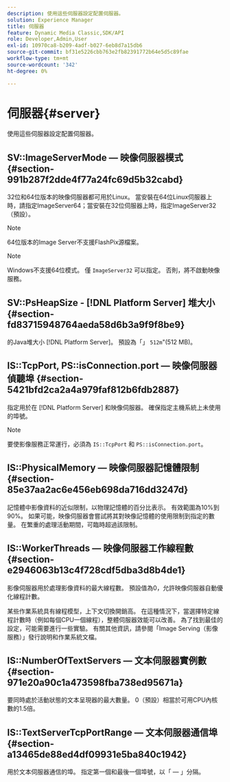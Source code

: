 ```yaml
---
description: 使用這些伺服器設定配置伺服器。
solution: Experience Manager
title: 伺服器
feature: Dynamic Media Classic,SDK/API
role: Developer,Admin,User
exl-id: 10970ca8-b209-4adf-b027-6eb8d7a15db6
source-git-commit: bf31e5226cbb763e2fb82391772b64e5d5c89fae
workflow-type: tm+mt
source-wordcount: '342'
ht-degree: 0%

---
```


# 伺服器{#server}

使用這些伺服器設定配置伺服器。

## SV::ImageServerMode — 映像伺服器模式 {#section-991b287f2dde4f77a24fc69d5b32cabd}

32位和64位版本的映像伺服器都可用於Linux。 當安裝在64位Linux伺服器上時，請指定ImageServer64；當安裝在32位伺服器上時，指定ImageServer32（預設）。

>[!NOTE]
>
>64位版本的Image Server不支援FlashPix源檔案。

>[!NOTE]
>
>Windows不支援64位模式。 僅 `ImageServer32` 可以指定。 否則，將不啟動映像服務。

## SV::PsHeapSize - [!DNL Platform Server] 堆大小 {#section-fd83715948764aeda58d6b3a9f9f8be9}

的Java堆大小 [!DNL Platform Server]。 預設為「」 `512m`&quot;(512 MB)。

## IS::TcpPort, PS::isConnection.port — 映像伺服器偵聽埠 {#section-5421bfd2ca2a4a979faf812b6fdb2887}

指定用於在 [!DNL Platform Server] 和映像伺服器。 確保指定主機系統上未使用的埠號。

>[!NOTE]
>
>要使影像服務正常運行，必須為 `IS::TcpPort` 和 `PS::isConnection.port`。

## IS::PhysicalMemory — 映像伺服器記憶體限制 {#section-85e37aa2ac6e456eb698da716dd3247d}

記憶體中影像資料的近似限制，以物理記憶體的百分比表示。 有效範圍為10%到90%。 如果可能，映像伺服器會嘗試將其對映像記憶體的使用限制到指定的數量。 在繁重的處理活動期間，可臨時超過該限制。

## IS::WorkerThreads — 映像伺服器工作線程數 {#section-e2946063b13c4f728cdf5dba3d8b4de1}

影像伺服器用於處理影像資料的最大線程數。 預設值為0，允許映像伺服器自動優化線程計數。

某些作業系統具有線程模型，上下文切換開銷高。 在這種情況下，當選擇特定線程計數時（例如每個CPU一個線程），整體伺服器效能可以改善。 為了找到最佳的設定，可能需要進行一些實驗。 有關其他資訊，請參閱「Image Serving（影像服務）」發行說明和作業系統文檔。

## IS::NumberOfTextServers — 文本伺服器實例數 {#section-971e20a90c1a473598fba738ed95671a}

要同時處於活動狀態的文本呈現器的最大數量。 0（預設）相當於可用CPU內核數的1.5倍。

## IS::TextServerTcpPortRange — 文本伺服器通信埠 {#section-a13465de88ed4df09931e5ba840c1942}

用於文本伺服器通信的埠。 指定第一個和最後一個埠號，以「 — 」分隔。
